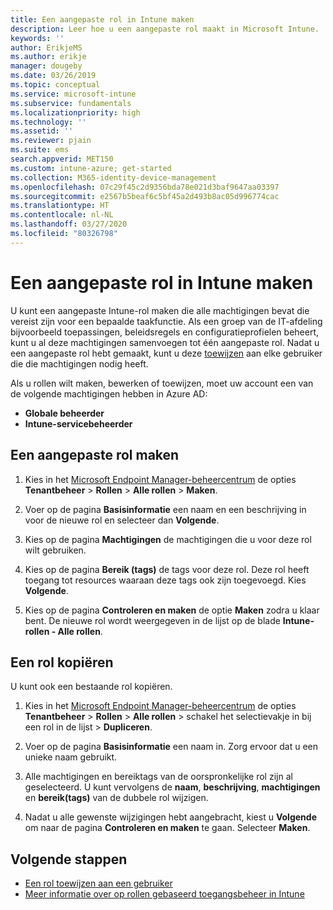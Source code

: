 ```yaml
---
title: Een aangepaste rol in Intune maken
description: Leer hoe u een aangepaste rol maakt in Microsoft Intune.
keywords: ''
author: ErikjeMS
ms.author: erikje
manager: dougeby
ms.date: 03/26/2019
ms.topic: conceptual
ms.service: microsoft-intune
ms.subservice: fundamentals
ms.localizationpriority: high
ms.technology: ''
ms.assetid: ''
ms.reviewer: pjain
ms.suite: ems
search.appverid: MET150
ms.custom: intune-azure; get-started
ms.collection: M365-identity-device-management
ms.openlocfilehash: 07c29f45c2d9356bda78e021d3baf9647aa03397
ms.sourcegitcommit: e2567b5beaf6c5bf45a2d493b8ac05d996774cac
ms.translationtype: HT
ms.contentlocale: nl-NL
ms.lasthandoff: 03/27/2020
ms.locfileid: "80326798"
---
```

# <a name="create-a-custom-role-in-intune"></a>Een aangepaste rol in Intune maken

U kunt een aangepaste Intune-rol maken die alle machtigingen bevat die vereist zijn voor een bepaalde taakfunctie. Als een groep van de IT-afdeling bijvoorbeeld toepassingen, beleidsregels en configuratieprofielen beheert, kunt u al deze machtigingen samenvoegen tot één aangepaste rol. Nadat u een aangepaste rol hebt gemaakt, kunt u deze [toewijzen](assign-role.md) aan elke gebruiker die die machtigingen nodig heeft.

Als u rollen wilt maken, bewerken of toewijzen, moet uw account een van de volgende machtigingen hebben in Azure AD:
- **Globale beheerder**
- **Intune-servicebeheerder**

## <a name="to-create-a-custom-role"></a>Een aangepaste rol maken

1. Kies in het [Microsoft Endpoint Manager-beheercentrum](https://go.microsoft.com/fwlink/?linkid=2109431) de opties **Tenantbeheer** > **Rollen** > **Alle rollen** > **Maken**.

2. Voer op de pagina **Basisinformatie** een naam en een beschrijving in voor de nieuwe rol en selecteer dan **Volgende**.

3. Kies op de pagina **Machtigingen** de machtigingen die u voor deze rol wilt gebruiken.

4. Kies op de pagina **Bereik (tags)** de tags voor deze rol. Deze rol heeft toegang tot resources waaraan deze tags ook zijn toegevoegd. Kies **Volgende**.

5. Kies op de pagina **Controleren en maken** de optie **Maken** zodra u klaar bent. De nieuwe rol wordt weergegeven in de lijst op de blade **Intune-rollen - Alle rollen**.

## <a name="copy-a-role"></a>Een rol kopiëren

U kunt ook een bestaande rol kopiëren.

1. Kies in het [Microsoft Endpoint Manager-beheercentrum](https://go.microsoft.com/fwlink/?linkid=2109431) de opties **Tenantbeheer** > **Rollen** > **Alle rollen** > schakel het selectievakje in bij een rol in de lijst > **Dupliceren**.

2. Voer op de pagina **Basisinformatie** een naam in. Zorg ervoor dat u een unieke naam gebruikt.

3. Alle machtigingen en bereiktags van de oorspronkelijke rol zijn al geselecteerd. U kunt vervolgens de **naam**, **beschrijving**, **machtigingen** en **bereik(tags)** van de dubbele rol wijzigen.

4. Nadat u alle gewenste wijzigingen hebt aangebracht, kiest u **Volgende** om naar de pagina **Controleren en maken** te gaan. Selecteer **Maken**. 

## <a name="next-steps"></a>Volgende stappen
- [Een rol toewijzen aan een gebruiker](assign-role.md)
- [Meer informatie over op rollen gebaseerd toegangsbeheer in Intune](role-based-access-control.md)


